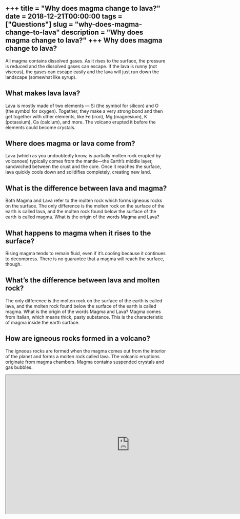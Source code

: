 +++
title = "Why does magma change to lava?"
date = 2018-12-21T00:00:00
tags = ["Questions"]
slug = "why-does-magma-change-to-lava"
description = "Why does magma change to lava?"
+++
Why does magma change to lava?
------------------------------

All magma contains dissolved gases. As it rises to the surface, the pressure is reduced and the dissolved gases can escape. If the lava is runny (not viscous), the gases can escape easily and the lava will just run down the landscape (somewhat like syrup).

What makes lava lava?
---------------------

Lava is mostly made of two elements — Si (the symbol for silicon) and O (the symbol for oxygen). Together, they make a very strong bond and then get together with other elements, like Fe (iron), Mg (magnesium), K (potassium), Ca (calcium), and more. The volcano erupted it before the elements could become crystals.

Where does magma or lava come from?
-----------------------------------

Lava (which as you undoubtedly know, is partially molten rock erupted by volcanoes) typically comes from the mantle—the Earth’s middle layer, sandwiched between the crust and the core. Once it reaches the surface, lava quickly cools down and solidifies completely, creating new land.

What is the difference between lava and magma?
----------------------------------------------

Both Magma and Lava refer to the molten rock which forms igneous rocks on the surface. The only difference is the molten rock on the surface of the earth is called lava, and the molten rock found below the surface of the earth is called magma. What is the origin of the words Magma and Lava?

What happens to magma when it rises to the surface?
---------------------------------------------------

Rising magma tends to remain fluid, even if it’s cooling because it continues to decompress. There is no guarantee that a magma will reach the surface, though.

What’s the difference between lava and molten rock?
---------------------------------------------------

The only difference is the molten rock on the surface of the earth is called lava, and the molten rock found below the surface of the earth is called magma. What is the origin of the words Magma and Lava? Magma comes from Italian, which means thick, pasty substance. This is the characteristic of magma inside the earth surface.

How are igneous rocks formed in a volcano?
------------------------------------------

The igneous rocks are formed when the magma comes out from the interior of the planet and forms a molten rock called lava. The volcanic eruptions originate from magma chambers. Magma contains suspended crystals and gas bubbles.

<iframe allow="accelerometer; autoplay; clipboard-write; encrypted-media; gyroscope; picture-in-picture" allowfullscreen="" class="__youtube_prefs__  epyt-is-override  no-lazyload" data-no-lazy="1" data-origheight="433" data-origwidth="770" data-skipgform_ajax_framebjll="" height="433" id="_ytid_59744" loading="lazy" src="https://www.youtube.com/embed/lAmqsMQG3RM?enablejsapi=1&autoplay=0&cc_load_policy=0&cc_lang_pref=&iv_load_policy=1&loop=0&modestbranding=0&rel=1&fs=1&playsinline=0&autohide=2&theme=dark&color=red&controls=1&" title="YouTube player" width="770"></iframe>